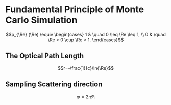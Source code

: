 # Fundamental Principle of Monte Carlo Simulation

```math
p_{\Re} (\Re) \equiv \begin{cases}
1 & \quad 0 \leq \Re \leq 1, \\
0 & \quad \Re < 0 \cup \Re < 1.
\end{cases}
```

## The Optical Path Length

```math
r=-\frac{1}{c}\ln{\Re}
```

## Sampling Scattering direction

```math
\varphi = 2\pi\Re
```